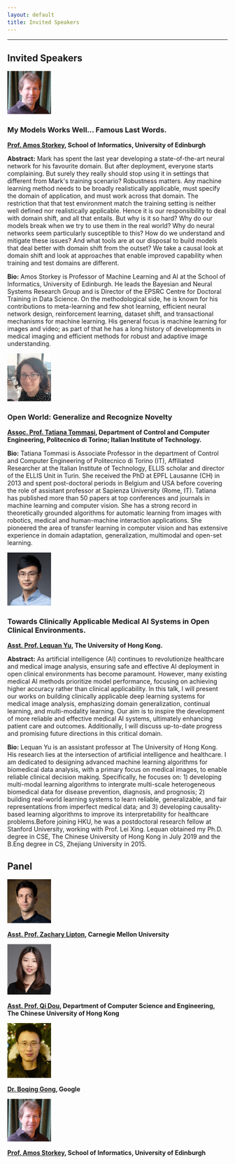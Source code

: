 ```yaml
---
layout: default
title: Invited Speakers
---
```

---

## Invited Speakers

<!--- <img src="images/David.jpeg" alt="jeff" width="100"/>  

[David Lopez-Paz](http://lopezpaz.org/), Research Scientist at Meta AI Research

-->

<img src="images/amos.jpg" alt="Amos" width="100"/>  

### My Models Works Well… Famous Last Words.

**[Prof. Amos Storkey](https://homepages.inf.ed.ac.uk/amos/), School of Informatics, University of Edinburgh**

**Abstract:** Mark has spent the last year developing a state-of-the-art neural network for his favourite domain. But after deployment, everyone starts complaining. But surely they really should stop using it in settings that different from Mark's training scenario? Robustness matters. Any machine learning method needs to be broadly realistically applicable, must specify the domain of application, and must work across that domain. The restriction that that test environment match the training setting is neither well defined nor realistically applicable. Hence it is our responsibility to deal with domain shift, and all that entails. But why is it so hard? Why do our models break when we try to use them in the real world? Why do neural networks seem particularly susceptible to this? How do we understand and mitigate these issues? And what tools are at our disposal to build models that deal better with domain shift from the outset? We take a causal look at domain shift and look at approaches that enable improved capability when training and test domains are different.

**Bio:** Amos Storkey is Professor of Machine Learning and AI at the School of Informatics, University of Edinburgh. He leads the Bayesian and Neural Systems Research Group and is Director of the EPSRC Centre for Doctoral Training in Data Science. On the methodological side, he is known for his contributions to meta-learning and few shot learning, efficient neural network design, reinforcement learning, dataset shift, and transactional mechanisms for machine learning. His general focus is machine learning for images and video; as part of that he has a long history of developments in medical imaging and efficient methods for robust and adaptive image understanding.

<img src="images/TTommasi_crop.jpg" alt="Tatiana" width="100"/>  

### Open World: Generalize and Recognize Novelty

**[Assoc. Prof. Tatiana Tommasi](http://www.tatianatommasi.com), Department of Control and Computer Engineering, Politecnico di Torino; Italian Institute of Technology.**

**Bio:** Tatiana Tommasi is Associate Professor in the department of Control and Computer Engineering of Politecnico di Torino (IT), Affiliated Researcher at the Italian Institute of Technology, ELLIS scholar and director of the ELLIS Unit in Turin. She received the PhD at EPFL Lausanne (CH) in 2013 and spent post-doctoral periods in Belgium and USA before covering the role of assistant professor at Sapienza University (Rome, IT). Tatiana has published more than 50 papers at top conferences and journals in machine learning and computer vision. She has a strong record in theoretically grounded algorithms for automatic learning from images with robotics, medical and human-machine interaction applications. She pioneered the area of transfer learning in computer vision and has extensive experience in domain adaptation, generalization, multimodal and open-set learning.

<img src="images/lequan_new_crop.jpeg" alt="Lequan" width="100"/>  


### Towards Clinically Applicable Medical AI Systems in Open Clinical Environments.

**[Asst. Prof. Lequan Yu](https://yulequan.github.io), The University of Hong Kong.**


**Abstract:** As artificial intelligence (AI) continues to revolutionize healthcare and medical image analysis, ensuring safe and effective AI deployment in open clinical environments has become paramount. However, many existing medical AI methods prioritize model performance, focusing on achieving higher accuracy rather than clinical applicability. In this talk, I will present our works on building clinically applicable deep learning systems for medical image analysis, emphasizing domain generalization, continual learning, and multi-modality learning. Our aim is to inspire the development of more reliable and effective medical AI systems, ultimately enhancing patient care and outcomes. Additionally, I will discuss up-to-date progress and promising future directions in this critical domain.

**Bio:** Lequan Yu is an assistant professor at The University of Hong Kong. His research lies at the intersection of artificial intelligence and healthcare. I am dedicated to designing advanced machine learning algorithms for biomedical data analysis, with a primary focus on medical images, to enable reliable clinical decision making. Specifically, he focuses on: 1) developing multi-modal learning algorithms to intergrate multi-scale heterogeneous biomedical data for disease prevention, diagnosis, and prognosis; 2) building real-world learning systems to learn reliable, generalizable, and fair representations from imperfect medical data; and 3) developing causality-based learning algorithms to improve its interpretability for healthcare problems.Before joining HKU, he was a postdoctoral research fellow at Stanford University, working with Prof. Lei Xing. Lequan obtained my Ph.D. degree in CSE, The Chinese University of Hong Kong in July 2019 and the B.Eng degree in CS, Zhejiang University in 2015. 


## Panel

<img src="images/zlipton.jpeg" alt="jeff" width="100"/>  

**[Asst. Prof. Zachary Lipton](https://www.zacharylipton.com), Carnegie Mellon University**



<img src="images/QD.png" alt="joe" width="100"/>  

**[Asst. Prof. Qi Dou](https://www.cse.cuhk.edu.hk/~qdou/), Department of Computer Science and Engineering, The Chinese University of Hong Kong**


<img src="images/boqinggong.jpeg" alt="amy" width="100"/>  

**[Dr. Boqing Gong](http://boqinggong.info), Google**


<img src="images/amos.jpg" alt="Amos" width="100"/>  

**[Prof. Amos Storkey](https://homepages.inf.ed.ac.uk/amos/), School of Informatics, University of Edinburgh**

